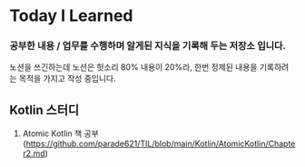 # Today I Learned
### 공부한 내용 / 업무를 수행하며 알게된 지식을 기록해 두는 저장소 입니다.
노션을 쓰긴하는데 노션은 헛소리 80% 내용이 20%라, 한번 정제된 내용을 기록하려는 목적을 가지고 작성 중입니다.

## Kotlin 스터디
1. Atomic Kotlin 책 공부 (https://github.com/parade621/TIL/blob/main/Kotlin/AtomicKotlin/Chapter2.md)
